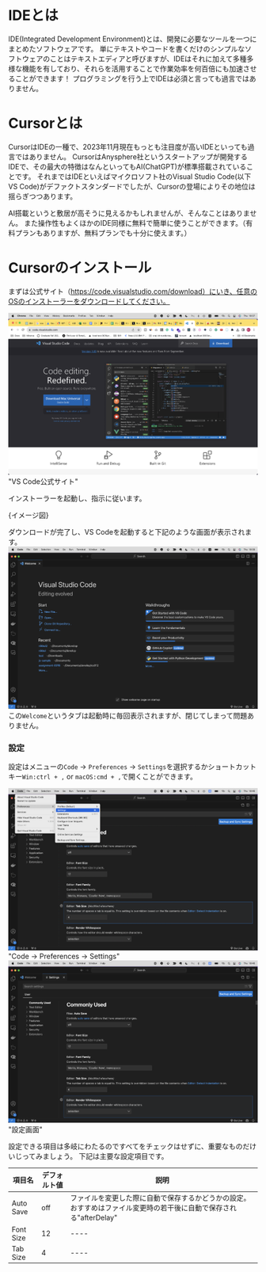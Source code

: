 # IDEとは
IDE(Integrated Development Environment)とは、開発に必要なツールを一つにまとめたソフトウェアです。
単にテキストやコードを書くだけのシンプルなソフトウェアのことはテキストエディアと呼びますが、IDEはそれに加えて多種多様な機能を有しており、それらを活用することで作業効率を何百倍にも加速させることができます！
プログラミングを行う上でIDEは必須と言っても過言ではありません。

# Cursorとは
CursorはIDEの一種で、2023年11月現在もっとも注目度が高いIDEといっても過言ではありません。
CursorはAnysphere社というスタートアップが開発するIDEで、その最大の特徴はなんといってもAI(ChatGPT)が標準搭載されていることです。
それまではIDEといえばマイクロソフト社のVisual Studio Code(以下VS Code)がデファクトスタンダードでしたが、Cursorの登場によりその地位は揺らぎつつあります。

AI搭載というと敷居が高そうに見えるかもしれませんが、そんなことはありません。
また操作性もよくほかのIDE同様に無料で簡単に使うことができます。（有料プランもありますが、無料プランでも十分に使えます。）

# Cursorのインストール
まずは公式サイト（https://code.visualstudio.com/download）にいき、任意のOSのインストーラーをダウンロードしてください。

![Alt text](images/vscode/vscode-official.png)"VS Code公式サイト"

インストーラーを起動し、指示に従います。

{イメージ図}

ダウンロードが完了し、VS Codeを起動すると下記のような画面が表示されます。
![Alt text](images/vscode/vscode-1.png)
この`Welcome`というタブは起動時に毎回表示されますが、閉じてしまって問題ありません。

### 設定
設定はメニューの`Code` -> `Preferences` -> `Settings`を選択するかショートカットキー`Win:ctrl + ,` or `macOS:cmd + ,`で開くことができます。

![Alt text](images/vscode/setting-1.png)"Code -> Preferences -> Settings"
![Alt text](images/vscode/setting-2.png)"設定画面"

設定できる項目は多岐にわたるのですべてをチェックはせずに、重要なものだけいじってみましょう。
下記は主要な設定項目です。

| 項目名 | デフォルト値 | 説明 |
| ---- | ---- | ---- |
| Auto Save | off | ファイルを変更した際に自動で保存するかどうかの設定。おすすめはファイル変更時の若干後に自動で保存される"afterDelay" |
| Font Size | 12 | ---- |
| Tab Size | 4 | ---- |
